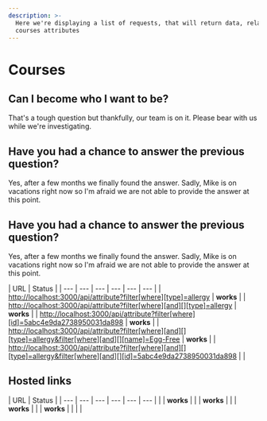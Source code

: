 ```yaml
---
description: >-
  Here we're displaying a list of requests, that will return data, related to
  courses attributes
---
```


# Courses

## Can I become who I want to be?

That's a tough question but thankfully, our team is on it. Please bear with us while we're investigating.

## Have you had a chance to answer the previous question?

Yes, after a few months we finally found the answer. Sadly, Mike is on vacations right now so I'm afraid we are not able to provide the answer at this point.



## Have you had a chance to answer the previous question?

Yes, after a few months we finally found the answer. Sadly, Mike is on vacations right now so I'm afraid we are not able to provide the answer at this point.

| URL | Status |
| --- | --- | --- | --- | --- | --- |
| [http://localhost:3000/api/attribute?filter\[where\]\[type\]=allergy](http://localhost:3000/api/attribute?filter[where][type]=allergy) | **works** |
| [http://localhost:3000/api/attribute?filter\[where\]\[and\]\[\]\[type\]=allergy](http://localhost:3000/api/attribute?filter[where][and][][type]=allergy) | **works** |
| [http://localhost:3000/api/attribute?filter\[where\]\[id\]=5abc4e9da2738950031da898](http://localhost:3000/api/attribute?filter[where][id]=5abc4e9da2738950031da898) | **works** |
| [http://localhost:3000/api/attribute?filter\[where\]\[and\]\[\]\[type\]=allergy&filter\[where\]\[and\]\[\]\[name\]=Egg-Free](http://localhost:3000/api/attribute?filter[where][and][][type]=allergy&filter[where][and][][name]=Egg-Free) | **works** |
| [http://localhost:3000/api/attribute?filter\[where\]\[and\]\[\]\[type\]=allergy&filter\[where\]\[and\]\[\]\[id\]=5abc4e9da2738950031da898](http://localhost:3000/api/attribute?filter[where][and][][type]=allergy&filter[where][and][][id]=5abc4e9da2738950031da898) |  |

## Hosted links

| URL | Status |
| --- | --- | --- | --- | --- | --- |
|  | **works** |
|  | **works** |
|  | **works** |
|  | **works** |
|  |  |

